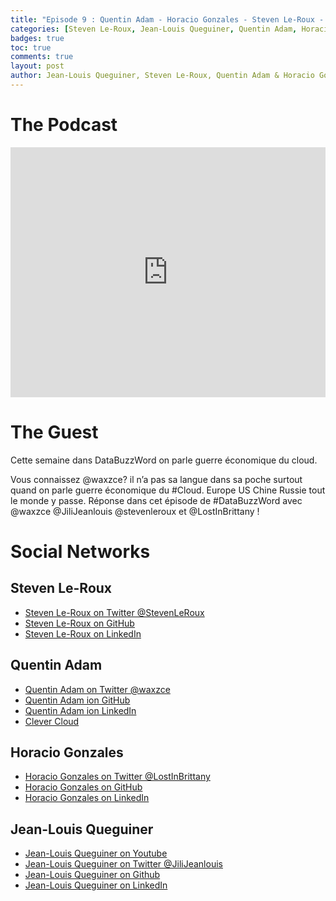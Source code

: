 ```yaml
---
title: "Episode 9 : Quentin Adam - Horacio Gonzales - Steven Le-Roux - La guerre du cloud"
categories: [Steven Le-Roux, Jean-Louis Queguiner, Quentin Adam, Horacio Gonzales, Cloud]
badges: true
toc: true
comments: true
layout: post
author: Jean-Louis Queguiner, Steven Le-Roux, Quentin Adam & Horacio Gonzales
---
```


# The Podcast

<iframe src="https://widget.spreaker.com/player?episode_id=16439210&theme=light&autoplay=false&playlist=false&cover_image_url=https%3A%2F%2Fd3wo5wojvuv7l.cloudfront.net%2Fimages.spreaker.com%2Foriginal%2F7a3995c37bb49670550a292596744393.jpg" width="100%" height="400px" frameborder="0"></iframe>

# The Guest
Cette semaine dans DataBuzzWord on parle guerre économique du cloud.

Vous connaissez @waxzce? il n’a pas sa langue dans sa poche surtout quand on parle guerre économique du #Cloud. Europe US Chine Russie tout le monde y passe.
Réponse dans cet épisode de #DataBuzzWord avec @waxzce @JiliJeanlouis @stevenleroux et @LostInBrittany !


# Social Networks

## Steven Le-Roux
- [Steven Le-Roux on Twitter @StevenLeRoux](https://twitter.com/StevenLeRoux)
- [Steven Le-Roux on GitHub](https://github.com/StevenLeRoux)
- [Steven Le-Roux on LinkedIn](https://www.linkedin.com/in/stevenleroux/)

## Quentin Adam
- [Quentin Adam on Twitter @waxzce](https://twitter.com/waxzce)
- [Quentin Adam ion GitHub](https://github.com/waxzce)
- [Quentin Adam ion LinkedIn](https://www.linkedin.com/in/waxzce/)
- [Clever Cloud](https://www.clever-cloud.com/en/)

## Horacio Gonzales
- [Horacio Gonzales on Twitter @LostInBrittany](https://twitter.com/LostInBrittany)
- [Horacio Gonzales on GitHub](https://github.com/LostInBrittany)
- [Horacio Gonzales on LinkedIn](https://www.linkedin.com/in/horaciogonzalez/)

## Jean-Louis Queguiner
- [Jean-Louis Queguiner on Youtube](https://www.youtube.com/channel/UCVso5UVvQeGAuwbksmA95iA)
- [Jean-Louis Queguiner on Twitter @JiliJeanlouis](https://twitter.com/JiliJeanlouis)
- [Jean-Louis Queguiner on Github](https://github.com/jqueguiner)
- [Jean-Louis Queguiner on LinkedIn](https://fr.linkedin.com/in/jlqueguiner)
